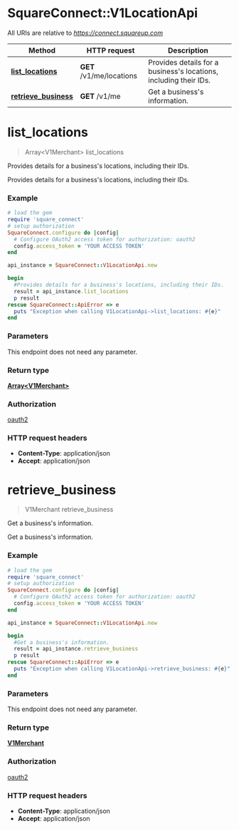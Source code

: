 # SquareConnect::V1LocationApi

All URIs are relative to *https://connect.squareup.com*

Method | HTTP request | Description
------------- | ------------- | -------------
[**list_locations**](V1LocationApi.md#list_locations) | **GET** /v1/me/locations | Provides details for a business&#39;s locations, including their IDs.
[**retrieve_business**](V1LocationApi.md#retrieve_business) | **GET** /v1/me | Get a business&#39;s information.


# **list_locations**
> Array&lt;V1Merchant&gt; list_locations

Provides details for a business's locations, including their IDs.

Provides details for a business's locations, including their IDs.

### Example
```ruby
# load the gem
require 'square_connect'
# setup authorization
SquareConnect.configure do |config|
  # Configure OAuth2 access token for authorization: oauth2
  config.access_token = 'YOUR ACCESS TOKEN'
end

api_instance = SquareConnect::V1LocationApi.new

begin
  #Provides details for a business's locations, including their IDs.
  result = api_instance.list_locations
  p result
rescue SquareConnect::ApiError => e
  puts "Exception when calling V1LocationApi->list_locations: #{e}"
end
```

### Parameters
This endpoint does not need any parameter.

### Return type

[**Array&lt;V1Merchant&gt;**](V1Merchant.md)

### Authorization

[oauth2](../README.md#oauth2)

### HTTP request headers

 - **Content-Type**: application/json
 - **Accept**: application/json



# **retrieve_business**
> V1Merchant retrieve_business

Get a business's information.

Get a business's information.

### Example
```ruby
# load the gem
require 'square_connect'
# setup authorization
SquareConnect.configure do |config|
  # Configure OAuth2 access token for authorization: oauth2
  config.access_token = 'YOUR ACCESS TOKEN'
end

api_instance = SquareConnect::V1LocationApi.new

begin
  #Get a business's information.
  result = api_instance.retrieve_business
  p result
rescue SquareConnect::ApiError => e
  puts "Exception when calling V1LocationApi->retrieve_business: #{e}"
end
```

### Parameters
This endpoint does not need any parameter.

### Return type

[**V1Merchant**](V1Merchant.md)

### Authorization

[oauth2](../README.md#oauth2)

### HTTP request headers

 - **Content-Type**: application/json
 - **Accept**: application/json



